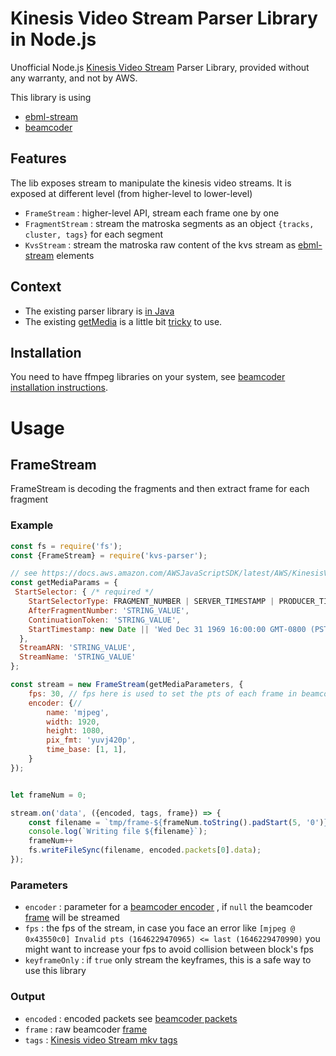 # Kinesis Video Stream Parser Library in Node.js

Unofficial Node.js [Kinesis Video Stream](https://aws.amazon.com/kinesis/video-streams/) Parser Library, provided without any warranty, and not by AWS.

This library is using 
* [ebml-stream](https://www.npmjs.com/package/ebml-stream)
* [beamcoder](https://www.npmjs.com/package/beamcoder)

## Features

The lib exposes stream to manipulate the kinesis video streams.
It is exposed at different level (from higher-level to lower-level)

* `FrameStream` : higher-level API, stream each frame one by one
* `FragmentStream` : stream the matroska segments as an object `{tracks, cluster, tags}` for each segment
* `KvsStream` : stream the matroska raw content of the kvs stream as [ebml-stream](https://www.npmjs.com/package/ebml-stream) elements

## Context

* The existing parser library is [in Java](https://docs.aws.amazon.com/kinesisvideostreams/latest/dg/parser-library.html)
* The existing [getMedia](https://docs.aws.amazon.com/AWSJavaScriptSDK/latest/AWS/KinesisVideoMedia.html#getMedia-property) is a little bit [tricky](https://stackoverflow.com/questions/53921074/how-to-get-metadata-from-amazon-kinesis-video-streams-via-video-js-and-http-stre/71298009#71298009) to use.

## Installation

You need to have ffmpeg libraries on your system, see [beamcoder installation instructions](https://github.com/Streampunk/beamcoder#installation).

# Usage

## FrameStream

FrameStream is decoding the fragments and then extract frame for each fragment

### Example


```js
const fs = require('fs');
const {FrameStream} = require('kvs-parser');

// see https://docs.aws.amazon.com/AWSJavaScriptSDK/latest/AWS/KinesisVideoMedia.html#getMedia-property
const getMediaParams = {
 StartSelector: { /* required */
    StartSelectorType: FRAGMENT_NUMBER | SERVER_TIMESTAMP | PRODUCER_TIMESTAMP | NOW | EARLIEST | CONTINUATION_TOKEN, /* required */
    AfterFragmentNumber: 'STRING_VALUE',
    ContinuationToken: 'STRING_VALUE',
    StartTimestamp: new Date || 'Wed Dec 31 1969 16:00:00 GMT-0800 (PST)' || 123456789
  },
  StreamARN: 'STRING_VALUE',
  StreamName: 'STRING_VALUE'
};

const stream = new FrameStream(getMediaParameters, {
	fps: 30, // fps here is used to set the pts of each frame in beamcoder
	encoder: {// 
		name: 'mjpeg',
		width: 1920,
		height: 1080,
		pix_fmt: 'yuvj420p',
		time_base: [1, 1],
	}
});


let frameNum = 0;

stream.on('data', ({encoded, tags, frame}) => {
	const filename = `tmp/frame-${frameNum.toString().padStart(5, '0')}.jpg`;
	console.log(`Writing file ${filename}`);
	frameNum++
	fs.writeFileSync(filename, encoded.packets[0].data);
});
```

### Parameters

* `encoder` : parameter for a [beamcoder encoder](https://github.com/Streampunk/beamcoder#encoder) , if `null` the beamcoder [frame](https://github.com/Streampunk/beamcoder#creating-frames) will be streamed
* `fps` : the fps of the stream, in case you face an error like `[mjpeg @ 0x43550c0] Invalid pts (1646229470965) <= last (1646229470990)` you might want to increase your fps to avoid collision between block's fps 
* `keyframeOnly` : if `true` only stream the keyframes, this is a safe way to use this library

### Output

* `encoded` : encoded packets see [beamcoder packets](https://github.com/Streampunk/beamcoder#creating-packets)
* `frame` : raw beamcoder [frame](https://github.com/Streampunk/beamcoder#creating-frames)
* `tags` : [Kinesis video Stream mkv tags](https://docs.aws.amazon.com/kinesisvideostreams/latest/dg/API_dataplane_GetMedia.html#API_dataplane_GetMedia_ResponseSyntax) 
